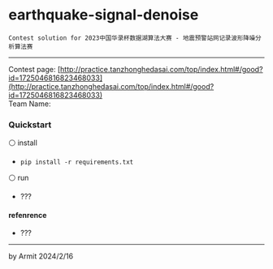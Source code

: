 # earthquake-signal-denoise

    Contest solution for 2023中国华录杯数据湖算法大赛 - 地震预警站网记录波形降噪分析算法赛

----

Contest page: [http://practice.tanzhonghedasai.com/top/index.html#/good?id=1725046816823468033](http://practice.tanzhonghedasai.com/top/index.html#/good?id=1725046816823468033)  
Team Name:  


### Quickstart

⚪ install

- `pip install -r requirements.txt`

⚪ run

- ???


#### refenrence

- ???


----
by Armit
2024/2/16 
